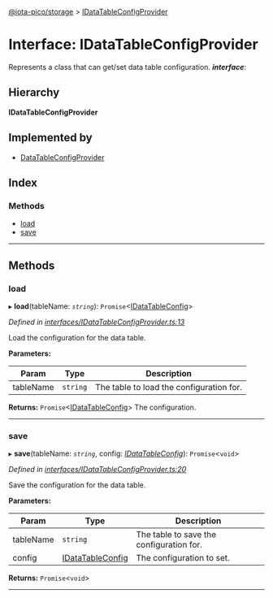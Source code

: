 [@iota-pico/storage](../README.md) > [IDataTableConfigProvider](../interfaces/idatatableconfigprovider.md)

# Interface: IDataTableConfigProvider

Represents a class that can get/set data table configuration.
*__interface__*: 

## Hierarchy

**IDataTableConfigProvider**

## Implemented by

* [DataTableConfigProvider](../classes/datatableconfigprovider.md)

## Index

### Methods

* [load](idatatableconfigprovider.md#load)
* [save](idatatableconfigprovider.md#save)

---

## Methods

<a id="load"></a>

###  load

▸ **load**(tableName: *`string`*): `Promise`<[IDataTableConfig](idatatableconfig.md)>

*Defined in [interfaces/IDataTableConfigProvider.ts:13](https://github.com/iota-pico/storage/blob/1c4462e/src/interfaces/IDataTableConfigProvider.ts#L13)*

Load the configuration for the data table.

**Parameters:**

| Param | Type | Description |
| ------ | ------ | ------ |
| tableName | `string` |  The table to load the configuration for. |

**Returns:** `Promise`<[IDataTableConfig](idatatableconfig.md)>
The configuration.

___
<a id="save"></a>

###  save

▸ **save**(tableName: *`string`*, config: *[IDataTableConfig](idatatableconfig.md)*): `Promise`<`void`>

*Defined in [interfaces/IDataTableConfigProvider.ts:20](https://github.com/iota-pico/storage/blob/1c4462e/src/interfaces/IDataTableConfigProvider.ts#L20)*

Save the configuration for the data table.

**Parameters:**

| Param | Type | Description |
| ------ | ------ | ------ |
| tableName | `string` |  The table to save the configuration for. |
| config | [IDataTableConfig](idatatableconfig.md) |  The configuration to set. |

**Returns:** `Promise`<`void`>

___

